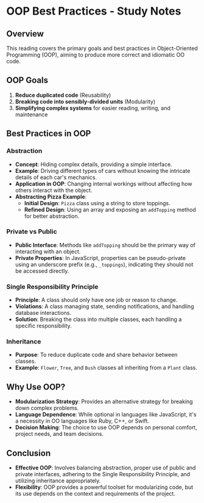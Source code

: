 # OOP Best Practices - Study Notes

## Overview

This reading covers the primary goals and best practices in Object-Oriented Programming (OOP), aiming to produce more correct and idiomatic OO code.

## OOP Goals
1. **Reduce duplicated code** (Reusability)
2. **Breaking code into sensibly-divided units** (Modularity)
3. **Simplifying complex systems** for easier reading, writing, and maintenance

## Best Practices in OOP

### Abstraction
- **Concept**: Hiding complex details, providing a simple interface.
- **Example**: Driving different types of cars without knowing the intricate details of each car's mechanics.
- **Application in OOP**: Changing internal workings without affecting how others interact with the object.
- **Abstracting Pizza Example**:
  - **Initial Design**: `Pizza` class using a string to store toppings.
  - **Refined Design**: Using an array and exposing an `addTopping` method for better abstraction.

### Private vs Public
- **Public Interface**: Methods like `addTopping` should be the primary way of interacting with an object.
- **Private Properties**: In JavaScript, properties can be pseudo-private using an underscore prefix (e.g., `_toppings`), indicating they should not be accessed directly.

### Single Responsibility Principle
- **Principle**: A class should only have one job or reason to change.
- **Violations**: A class managing state, sending notifications, and handling database interactions.
- **Solution**: Breaking the class into multiple classes, each handling a specific responsibility.

### Inheritance
- **Purpose**: To reduce duplicate code and share behavior between classes.
- **Example**: `Flower`, `Tree`, and `Bush` classes all inheriting from a `Plant` class.

## Why Use OOP?
- **Modularization Strategy**: Provides an alternative strategy for breaking down complex problems.
- **Language Dependence**: While optional in languages like JavaScript, it's a necessity in OO languages like Ruby, C++, or Swift.
- **Decision Making**: The choice to use OOP depends on personal comfort, project needs, and team decisions.

## Conclusion
- **Effective OOP**: Involves balancing abstraction, proper use of public and private interfaces, adhering to the Single Responsibility Principle, and utilizing inheritance appropriately.
- **Flexibility**: OOP provides a powerful toolset for modularizing code, but its use depends on the context and requirements of the project.
